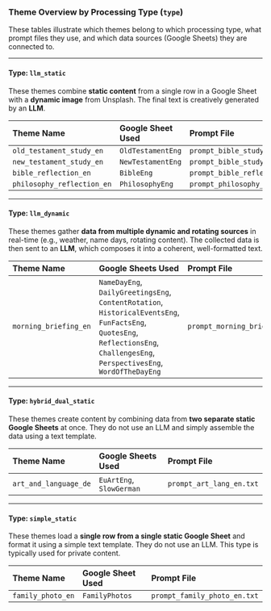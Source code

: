 ### Theme Overview by Processing Type (`type`)

These tables illustrate which themes belong to which processing type, what prompt files they use, and which data sources (Google Sheets) they are connected to.

---

#### Type: `llm_static`
These themes combine **static content** from a single row in a Google Sheet with a **dynamic image** from Unsplash. 
The final text is creatively generated by an **LLM**.

| Theme Name | Google Sheet Used | Prompt File |
| :--- | :--- | :--- |
| `old_testament_study_en` | `OldTestamentEng` | `prompt_bible_study_en.txt` |
| `new_testament_study_en` | `NewTestamentEng` | `prompt_bible_study_en.txt` |
| `bible_reflection_en` | `BibleEng` | `prompt_bible_reflection_en.txt` |
| `philosophy_reflection_en`| `PhilosophyEng` | `prompt_philosophy_en.txt` |

---

#### Type: `llm_dynamic`
These themes gather **data from multiple dynamic and rotating sources** in real-time (e.g., weather, name days, rotating content). 
The collected data is then sent to an **LLM**, which composes it into a coherent, well-formatted text.

| Theme Name | Google Sheets Used | Prompt File |
| :--- | :--- | :--- |
| `morning_briefing_en` | `NameDayEng`, `DailyGreetingsEng`, `ContentRotation`, `HistoricalEventsEng`, `FunFactsEng`, `QuotesEng`, `ReflectionsEng`, `ChallengesEng`, `PerspectivesEng`, `WordOfTheDayEng` | `prompt_morning_briefing_en.txt` |

---

#### Type: `hybrid_dual_static`
These themes create content by combining data from **two separate static Google Sheets** at once. 
They do not use an LLM and simply assemble the data using a text template.

| Theme Name | Google Sheets Used | Prompt File |
| :--- | :--- | :--- |
| `art_and_language_de` | `EuArtEng`, `SlowGerman` | `prompt_art_lang_en.txt` |

---

#### Type: `simple_static`
These themes load a **single row from a single static Google Sheet** and format it using a simple text template. 
They do not use an LLM. This type is typically used for private content.

| Theme Name | Google Sheet Used | Prompt File |
| :--- | :--- | :--- |
| `family_photo_en` | `FamilyPhotos` | `prompt_family_photo_en.txt` |